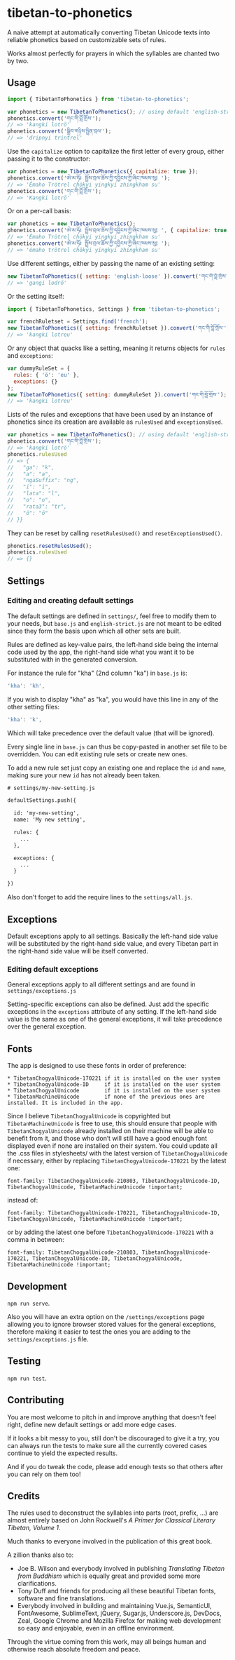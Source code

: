 # tibetan-to-phonetics

A naive attempt at automatically converting Tibetan Unicode texts into
reliable phonetics based on customizable sets of rules.

Works almost perfectly for prayers in which the syllables are chanted two by two.

Usage
-----------

```js
import { TibetanToPhonetics } from 'tibetan-to-phonetics';

var phonetics = new TibetanToPhonetics(); // using default 'english-strict'
phonetics.convert('གང་གི་བློ་གྲོས་');
// => 'kangki lotrö'
phonetics.convert('སྒྲིབ་གཉིས་སྤྲིན་བྲལ་');
// => 'dripnyi trintrel'
```
Use the `capitalize` option to capitalize the first letter of every group,
either passing it to the constructor:
```js
var phonetics = new TibetanToPhonetics({ capitalize: true });
phonetics.convert('ཨེ་མ་ཧོཿ སྤྲོས་བྲལ་ཆོས་ཀྱི་དབྱིངས་ཀྱི་ཞིང་ཁམས་སུ༔ ');
// => 'Émaho Trötrel chökyi yingkyi zhingkham su'
phonetics.convert('གང་གི་བློ་གྲོས་');
// => 'Kangki lotrö'
```
Or on a per-call basis:
```js
var phonetics = new TibetanToPhonetics();
phonetics.convert('ཨེ་མ་ཧོཿ སྤྲོས་བྲལ་ཆོས་ཀྱི་དབྱིངས་ཀྱི་ཞིང་ཁམས་སུ༔ ', { capitalize: true });
// => 'Émaho Trötrel chökyi yingkyi zhingkham su'
phonetics.convert('ཨེ་མ་ཧོཿ སྤྲོས་བྲལ་ཆོས་ཀྱི་དབྱིངས་ཀྱི་ཞིང་ཁམས་སུ༔ ');
// => 'émaho trötrel chökyi yingkyi zhingkham su'
```
Use different settings, either by passing the name of an existing setting:
```js
new TibetanToPhonetics({ setting: 'english-loose' }).convert('གང་གི་བློ་གྲོས་');
// => 'gangi lodrö'

```
Or the setting itself:
```js
import { TibetanToPhonetics, Settings } from 'tibetan-to-phonetics';

var frenchRuletset = Settings.find('french');
new TibetanToPhonetics({ setting: frenchRuletset }).convert('གང་གི་བློ་གྲོས་');
// => 'kangki lotreu'
```
Or any object that quacks like a setting, meaning it returns objects for `rules` and `exceptions`:
```js
var dummyRuleSet = {
  rules: { 'ö': 'eu' },
  exceptions: {}
};
new TibetanToPhonetics({ setting: dummyRuleSet }).convert('གང་གི་བློ་གྲོས་');
// => 'kangki lotreu'
```

Lists of the rules and exceptions that have been used by an instance of phonetics
since its creation are available as `rulesUsed` and `exceptionsUsed`.
```js
var phonetics = new TibetanToPhonetics(); // using default 'english-strict'
phonetics.convert('གང་གི་བློ་གྲོས་');
// => 'kangki lotrö'
phonetics.rulesUsed
// => {
//   "ga": "k",
//   "a": "a",
//   "ngaSuffix": "ng",
//   "i": "i",
//   "lata": "l",
//   "o": "o",
//   "rata3": "tr",
//   "ö": "ö"
// }}
```
They can be reset by calling `resetRulesUsed()` and `resetExceptionsUsed()`.
```js
phonetics.resetRulesUsed();
phonetics.rulesUsed
// => {}
```

Settings
-----------

### Editing and creating default settings

The default settings are defined in `settings/`, feel free to modify them to
your needs, but `base.js` and `english-strict.js` are not meant to be edited
since they form the basis upon which all other sets are built.

Rules are defined as key-value pairs, the left-hand side being the internal
code used by the app, the right-hand side what you want it to be substituted
with in the generated conversion.

For instance the rule for "kha" (2nd column "ka") in `base.js` is:
```js
'kha': 'kh',
```

If you wish to display "kha" as "ka", you would have this line in any of the
other setting files:
```js
'kha': 'k',
```
Which will take precedence over the default value (that will be ignored).

Every single line in `base.js` can thus be copy-pasted in another set file
to be overridden. You can edit existing rule sets or create new ones.

To add a new rule set just copy an existing one and replace the `id` and
`name`, making sure your new `id` has not already been taken.
```html
# settings/my-new-setting.js

defaultSettings.push({

  id: 'my-new-setting',
  name: 'My new setting',

  rules: {
    ...
  },

  exceptions: {
    ...
  }

})
```

Also don't forget to add the require lines to the  `settings/all.js`.

Exceptions
-----------

Default exceptions apply to all settings. Basically the left-hand
side value will be substituted by the right-hand side value, and every Tibetan
part in the right-hand side value will be itself converted.

### Editing default exceptions

General exceptions apply to all different settings and are found in
`settings/exceptions.js`

Setting-specific exceptions can also be defined. Just add the specific
exceptions in the `exceptions` attribute of any setting. If the left-hand side
value is the same as one of the general exceptions, it will take precedence
over the general exception.

Fonts
-----------

The app is designed to use these fonts in order of preference:
```
* TibetanChogyalUnicode-170221 if it is installed on the user system
* TibetanChogyalUnicode-ID     if it is installed on the user system
* TibetanChogyalUnicode        if it is installed on the user system
* TibetanMachineUnicode        if none of the previous ones are installed. It is included in the app.
```

Since I believe `TibetanChogyalUnicode` is copyrighted but `TibetanMachineUnicode` is free to use, this should ensure that people with `TibetanChogyalUnicode` already installed on their machine will be able to benefit from it, and those who don’t will still have a good enough font displayed even if none are installed on their system.
You could update all the .css files in stylesheets/ with the latest version of `TibetanChogyalUnicode` if necessary, either by replacing `TibetanChogyalUnicode-170221` by the latest one:
```
font-family: TibetanChogyalUnicode-210803, TibetanChogyalUnicode-ID, TibetanChogyalUnicode, TibetanMachineUnicode !important;
```
instead of:
```
font-family: TibetanChogyalUnicode-170221, TibetanChogyalUnicode-ID, TibetanChogyalUnicode, TibetanMachineUnicode !important;
```
or by adding the latest one before `TibetanChogyalUnicode-170221` with a comma in between:
```
font-family: TibetanChogyalUnicode-210803, TibetanChogyalUnicode-170221, TibetanChogyalUnicode-ID, TibetanChogyalUnicode, TibetanMachineUnicode !important;
```

Development
-----------

`npm run serve`.

Also you will have an extra option on the `/settings/exceptions` page allowing
you to ignore browser stored values for the general exceptions, therefore making
it easier to test the ones you are adding to the `settings/exceptions.js` file.

Testing
-----------

`npm run test`.

Contributing
------------

You are most welcome to pitch in and improve anything that doesn't feel right,
define new default settings or add more edge cases.

If it looks a bit messy to you, still don't be discouraged to give it a try,
you can always run the tests to make sure all the currently covered cases
continue to yield the expected results.

And if you do tweak the code, please add enough tests so that others after you
can rely on them too!

Credits
-----------

The rules used to deconstruct the syllables into parts (root, prefix, ...)
are almost entirely based on John Rockwell's *A Primer for Classical Literary
Tibetan, Volume 1*.

Much thanks to everyone involved in the publication of
this great book.

A zillion thanks also to:

* Joe B. Wilson and everybody involved in publishing *Translating Tibetan from
  Buddhism* which is equally great and provided some more clarifications.
* Tony Duff and friends for producing all these beautiful Tibetan fonts,
  software and fine translations.
* Everybody involved in building and maintaining Vue.js, SemanticUI, FontAwesome,
  SublimeText, jQuery, Sugar.js, Underscore.js, DevDocs, Zeal, Google Chrome
  and Mozilla Firefox for making web development so easy and enjoyable, even in
  an offline environment.

Through the virtue coming from this work, may all beings human and
otherwise reach absolute freedom and peace.
